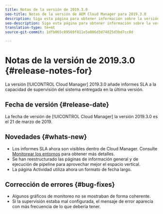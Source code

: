```yaml
---
title: Notas de la versión de 2019.3.0
seo-title: Notas de la versión de AEM Cloud Manager para 2019.3.0
description: Siga esta página para obtener información sobre la versión 2019.3.0 de Cloud Manager.
seo-description: Siga esta página para obtener información sobre la versión 2019.3.0 de AEM Manager.
translation-type: tm+mt
source-git-commit: 1dfb065c09569f811e5a006d3d74825d3bd7cc8d

---
```



# Notas de la versión de 2019.3.0 {#release-notes-for}

La versión [!UICONTROL Cloud Manager] 2019.3.0 añade informes SLA a la capacidad de supervisión del sistema entregada en la última versión.

## Fecha de versión {#release-date}

La fecha de versión de [!UICONTROL Cloud Manager] la versión 2019.3.0 es el 21 de marzo de 2019.

## Novedades {#whats-new}

* Los informes SLA ahora son visibles dentro de Cloud Manager. Consulte [Monitorear los entornos](monitor-your-environments.md) para obtener más detalles.
* Se han reestructurado las páginas de información general y de ejecución de pipeline para aprovechar mejor el espacio vertical.
* La página Actividad utiliza ahora un formato de fecha largo.

## Corrección de errores {#bug-fixes}

* Algunos gráficos de monitoreo no se mostraban de forma coherente.
* Si la supervisión estaba mal configurada, el mensaje de error aparecía con más frecuencia de lo que debería tener.
